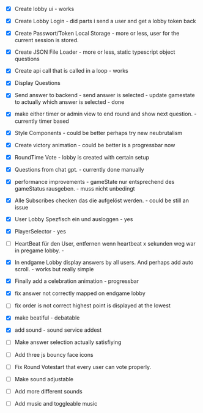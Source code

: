 - [X] Create lobby ui - works
- [x] Create Lobby Login - did parts i send a user and get a lobby token back
- [x] Create Passwort/Token Local Storage - more or less, user for the current session is stored.
- [x] Create JSON File Loader - more or less, static typescript object questions
- [x] Create api call that is called in a loop - works
- [x] Display Questions
- [x] Send answer to backend - send answer is selected - update gamestate to actually which answer is selected - done
- [x] make either timer or admin view to end round and show next question. - currently timer based
- [x] Style Components - could be better perhaps try new neubrutalism
- [x] Create victory animation - could be better is a progressbar now
- [x] RoundTime Vote - lobby is created with certain setup
- [x] Questions from chat gpt. - currently done manually
- [x] performance improvements - gameState nur entsprechend des gameStatus rausgeben. - muss nicht unbedingt
- [x] Alle Subscribes checken das die aufgelöst werden. - could be still an issue
- [x] User Lobby Spezfisch ein und ausloggen - yes
- [x] PlayerSelector - yes
- [ ] HeartBeat für den User, entfernen wenn heartbeat x sekunden weg war in pregame lobby. - 
- [x] In endgame Lobby display answers by all users. And perhaps add auto scroll. - works but really simple
- [x] Finally add a celebration animation - progressbar
- [x] fix answer not correctly mapped on endgame lobby
- [ ] fix order is not correct highest point is displayed at the lowest
- [x] make beatiful - debatable
- [x] add sound - sound service addest
- [ ] Make answer selection actually satisfiying
- [ ] Add three js bouncy face icons
- [ ] Fix Round Votestart that every user can vote properly.
- [ ] Make sound adjustable
- [ ] Add more different sounds
- [ ] Add music and toggleable music
  

